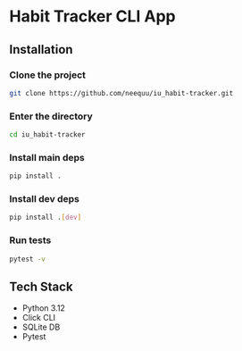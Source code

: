# Habit Tracker CLI App

## Installation
### Clone the project
```bash
git clone https://github.com/neequu/iu_habit-tracker.git
```
### Enter the directory
```bash
cd iu_habit-tracker
```
### Install main deps
```bash
pip install .
```
### Install dev deps
```bash
pip install .[dev]
```

### Run tests
```bash
pytest -v
```

## Tech Stack
- Python 3.12
- Click CLI
- SQLite DB
- Pytest
